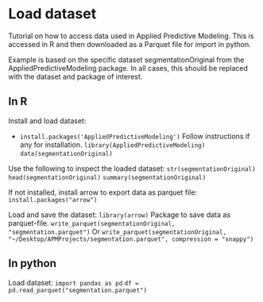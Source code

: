 # Load dataset
Tutorial on how to access data used in Applied Predictive Modeling. This is accessed in R and then downloaded as a Parquet file for import in python.

Example is based on the specific dataset segmentationOriginal from the AppliedPredictiveModeling package. In all cases, this should be replaced with the dataset and package of interest.

## In R
Install and load dataset:
- `install.packages('AppliedPredictiveModeling')` Follow instructions if any for installation.
`library(AppliedPredictiveModeling)`
`data(segmentationOriginal)`

Use the following to inspect the loaded dataset:
`str(segmentationOriginal)`
`head(segmentationOriginal)`
`summary(segmentationOriginal)`

If not installed, install arrow to export data as parquet file:
`install.packages("arrow")`

Load and save the dataset:
`library(arrow)` Package to save data as parquet-file.
`write_parquet(segmentationOriginal, "segmentation.parquet")`
Or
`write_parquet(segmentationOriginal, "~/Desktop/APMProjects/segmentation.parquet", compression = "snappy")`

## In python
Load dataset:
`import pandas as pd`
`df = pd.read_parquet("segmentation.parquet")`
